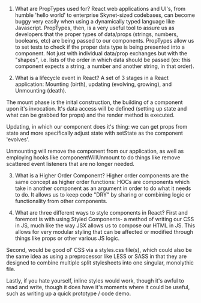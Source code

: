1. What are PropTypes used for?
React web applications and UI's, from humble 'hello world' to enterprise Skynet-sized codebases, can become buggy very easily when using a dynamically typed language like Javascript. PropTypes, then, is a very useful tool to assure us as developers that the proper types of data/props (strings, numbers, booleans, etc) are being passed to our components. PropTypes allow us to set tests to check if the proper data type is being presented into a component. Not just with individual data/prop exchanges but with the "shapes", i.e. lists of the order in which data should be passed (ex: this component expects a string, a number and another string, in that order).



2. What is a lifecycle event in React?
A set of 3 stages in a React application: Mounting (birth), updating (evolving, growing), and Unmounting (death). 

The mount phase is the inital construction, the building of a component upon it's invocation. It's data access will be defined (setting up state and what can be grabbed for props) and the render method is executed. 

Updating, in which our component does it's thing: we can get props from state and more specifically adjust state with setState as the component 'evolves'.

Unmounting will remove the component from our application, as well as employing hooks like componentWillUnmount to do things like remove scattered event listeners that are no longer needed.



3. What is a Higher Order Component?
Higher order components are the same concept as higher order functions: HOCs are components which take in another component as an argument in order to do what it needs to do. It allows us to keep code "DRY" by sharing or combining logic or functionality from other components.



4. What are three different ways to style components in React?
First and foremost is with using Styled Components- a method of writing our CSS in JS, much like the way JSX allows us to compose our HTML in JS. This allows for very modular styling that can be affected or modified through things like props or other various JS logic. 

Second, would be good ol' CSS via a styles.css file(s), which could also be the same idea as using a preprocessor like LESS or SASS in that they are designed to combine multiple split stylesheets into one singular, monolythic file.

Lastly, if you hate yourself, inline styles would work, though it's awful to read and write, though it does have it's moments where it could be useful, such as writing up a quick prototype / code demo.


